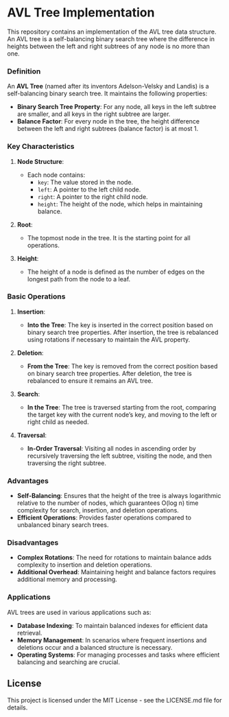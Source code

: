 # AVL Tree Implementation

This repository contains an implementation of the AVL tree data structure. An AVL tree is a self-balancing binary search tree where the difference in heights between the left and right subtrees of any node is no more than one.

### Definition

An **AVL Tree** (named after its inventors Adelson-Velsky and Landis) is a self-balancing binary search tree. It maintains the following properties:
- **Binary Search Tree Property**: For any node, all keys in the left subtree are smaller, and all keys in the right subtree are larger.
- **Balance Factor**: For every node in the tree, the height difference between the left and right subtrees (balance factor) is at most 1.

### Key Characteristics

1. **Node Structure**:
   - Each node contains:
     - `key`: The value stored in the node.
     - `left`: A pointer to the left child node.
     - `right`: A pointer to the right child node.
     - `height`: The height of the node, which helps in maintaining balance.

2. **Root**:
   - The topmost node in the tree. It is the starting point for all operations.

3. **Height**:
   - The height of a node is defined as the number of edges on the longest path from the node to a leaf. 

### Basic Operations

1. **Insertion**:
   - **Into the Tree**: The key is inserted in the correct position based on binary search tree properties. After insertion, the tree is rebalanced using rotations if necessary to maintain the AVL property.

2. **Deletion**:
   - **From the Tree**: The key is removed from the correct position based on binary search tree properties. After deletion, the tree is rebalanced to ensure it remains an AVL tree.

3. **Search**:
   - **In the Tree**: The tree is traversed starting from the root, comparing the target key with the current node’s key, and moving to the left or right child as needed.

4. **Traversal**:
   - **In-Order Traversal**: Visiting all nodes in ascending order by recursively traversing the left subtree, visiting the node, and then traversing the right subtree.

### Advantages

- **Self-Balancing**: Ensures that the height of the tree is always logarithmic relative to the number of nodes, which guarantees O(log n) time complexity for search, insertion, and deletion operations.
- **Efficient Operations**: Provides faster operations compared to unbalanced binary search trees.

### Disadvantages

- **Complex Rotations**: The need for rotations to maintain balance adds complexity to insertion and deletion operations.
- **Additional Overhead**: Maintaining height and balance factors requires additional memory and processing.

### Applications

AVL trees are used in various applications such as:
- **Database Indexing**: To maintain balanced indexes for efficient data retrieval.
- **Memory Management**: In scenarios where frequent insertions and deletions occur and a balanced structure is necessary.
- **Operating Systems**: For managing processes and tasks where efficient balancing and searching are crucial.

## License

This project is licensed under the MIT License - see the LICENSE.md file for details.
